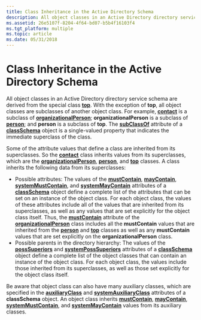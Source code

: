```yaml
---
title: Class Inheritance in the Active Directory Schema
description: All object classes in an Active Directory directory service schema are derived from the special class top.
ms.assetid: 26e5107f-8204-4f64-bd07-b5b4f16103f4
ms.tgt_platform: multiple
ms.topic: article
ms.date: 05/31/2018
---
```


# Class Inheritance in the Active Directory Schema

All object classes in an Active Directory directory service schema are derived from the special class [**top**](/windows/desktop/ADSchema/c-top). With the exception of **top**, all object classes are subclasses of another object class. For example, [**contact**](/windows/desktop/ADSchema/c-contact) is a subclass of [**organizationalPerson**](/windows/desktop/ADSchema/c-organizationalperson); **organizationalPerson** is a subclass of [**person**](/windows/desktop/ADSchema/c-person); and **person** is a subclass of **top**. The [**subClassOf**](/windows/desktop/ADSchema/a-subclassof) attribute of a [**classSchema**](/windows/desktop/ADSchema/c-classschema) object is a single-valued property that indicates the immediate superclass of the class.

Some of the attribute values that define a class are inherited from its superclasses. So the [**contact**](/windows/desktop/ADSchema/c-contact) class inherits values from its superclasses, which are the [**organizationalPerson**](/windows/desktop/ADSchema/c-organizationalperson), [**person**](/windows/desktop/ADSchema/c-person), and [**top**](/windows/desktop/ADSchema/c-top) classes. A class inherits the following data from its superclasses:

-   Possible attributes: The values of the [**mustContain**](/windows/desktop/ADSchema/a-mustcontain), [**mayContain**](/windows/desktop/ADSchema/a-maycontain), [**systemMustContain**](/windows/desktop/ADSchema/a-systemmustcontain), and [**systemMayContain**](/windows/desktop/ADSchema/a-systemmaycontain) attributes of a [**classSchema**](/windows/desktop/ADSchema/c-classschema) object define a complete list of the attributes that can be set on an instance of the object class. For each object class, the values of these attributes include all of the values that are inherited from its superclasses, as well as any values that are set explicitly for the object class itself. Thus, the [**mustContain**](/windows/desktop/ADSchema/a-mustcontain) attribute of the [**organizationalPerson**](/windows/desktop/ADSchema/c-organizationalperson) class includes all the **mustContain** values that are inherited from the [**person**](/windows/desktop/ADSchema/c-person) and [**top**](/windows/desktop/ADSchema/c-top) classes as well as any **mustContain** values that are set explicitly on the **organizationalPerson** class.
-   Possible parents in the directory hierarchy: The values of the [**possSuperiors**](/windows/desktop/ADSchema/a-posssuperiors) and [**systemPossSuperiors**](/windows/desktop/ADSchema/a-systemposssuperiors) attributes of a [**classSchema**](/windows/desktop/ADSchema/c-classschema) object define a complete list of the object classes that can contain an instance of the object class. For each object class, the values include those inherited from its superclasses, as well as those set explicitly for the object class itself.

Be aware that object class can also have many auxiliary classes, which are specified in the [**auxiliaryClass**](/windows/desktop/ADSchema/a-auxiliaryclass) and [**systemAuxiliaryClass**](/windows/desktop/ADSchema/a-systemauxiliaryclass) attributes of a **classSchema** object. An object class inherits [**mustContain**](/windows/desktop/ADSchema/a-mustcontain), [**mayContain**](/windows/desktop/ADSchema/a-maycontain), [**systemMustContain**](/windows/desktop/ADSchema/a-systemmustcontain), and [**systemMayContain**](/windows/desktop/ADSchema/a-systemmaycontain) values from its auxiliary classes.

 

 